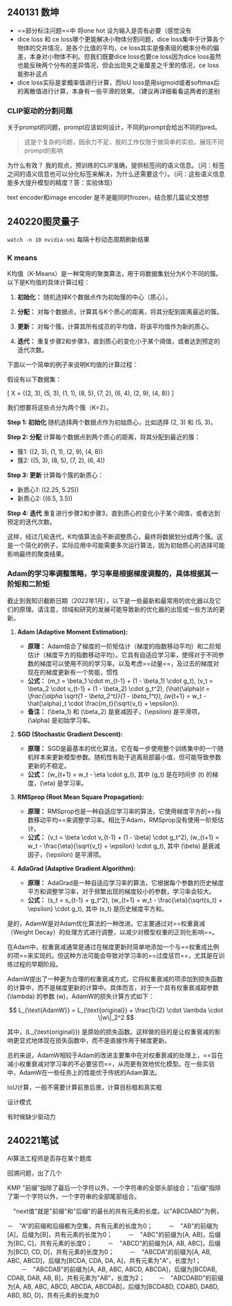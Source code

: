 ## 240131 数坤

- ==部分标注问题==中 将one hot 设为输入是否有必要（感觉没有
- dice loss 和 ce loss哪个更能解决小物体分割问题，dice loss集中于计算各个物体的交并情况，是各个比值的平均，ce loss其实是像素级的概率分布的偏差，本身对小物体不利。但我们既要dice loss也要ce loss因为dice loss虽然也能反映两个分布的差异情况，但会出现失之毫厘差之千里的情况，ce loss能弥补这点
- dice loss实际是拿概率值进行计算，而IoU loss是用sigmoid或者softmax后的离散值进行计算，本身有一些平滑的效果。（建议再详细看看这两者的差别
### CLIP驱动的分割问题

关于prompt的问题，prompt应该如何设计，不同的prompt会给出不同的pred。
>这是个复杂的问题，因余力不足，我的工作仅限于做简单的实验，展现不同prompt的影响

为什么有效？
我的观点，预训练的CLIP准确，提供标签间的语义信息。（问：标签之间的语义信息也可以分化标签来解决，为什么还需要这个）。（问：这些语义信息能多大提升模型的精度？答：实验体现）

text encoder和image encoder 是不是能同时frozen，结合那几篇论文想想

## 240220图灵量子

`watch -n 10 nvidia-smi` 每隔十秒动态周期刷新结果

### K means

K均值（K-Means）是一种常用的聚类算法，用于将数据集划分为K个不同的簇。以下是K均值的具体计算过程：

1. **初始化：** 随机选择K个数据点作为初始簇的中心（质心）。

2. **分配：** 对每个数据点，计算其与K个质心的距离，将其分配到距离最近的簇。

3. **更新：** 对每个簇，计算其所有成员的平均值，将该平均值作为新的质心。

4. **迭代：** 重复步骤2和步骤3，直到质心的变化小于某个阈值，或者达到预定的迭代次数。

下面以一个简单的例子来说明K均值的计算过程：

假设有以下数据集：

\[ X = \{(2, 3), (5, 3), (1, 1), (8, 5), (7, 2), (6, 4), (2, 9), (4, 8)\} \]

我们想要将这些点分为两个簇（K=2）。

**Step 1: 初始化**
随机选择两个数据点作为初始质心，比如选择 (2, 3) 和 (5, 3)。

**Step 2: 分配**
计算每个数据点到两个质心的距离，将其分配到最近的簇：

- 簇1: \((2, 3), (1, 1), (2, 9), (4, 8)\)
- 簇2: \((5, 3), (8, 5), (7, 2), (6, 4)\)

**Step 3: 更新**
计算每个簇的新质心：

- 新质心1: \((2.25, 5.25)\)
- 新质心2: \((6.5, 3.5)\)

**Step 4: 迭代**
重复进行步骤2和步骤3，直到质心的变化小于某个阈值，或者达到预定的迭代次数。

这样，经过几轮迭代，K均值算法会不断调整质心，最终将数据划分成两个簇。这是一个简化的例子，实际应用中可能需要多次运行算法，因为初始质心的选择可能影响最终的聚类结果。





### Adam的学习率调整策略，学习率是根据梯度调整的，具体根据其一阶矩和二阶矩

截止到我知识截断日期（2022年1月），以下是一些最新和最常用的优化器以及它们的原理。请注意，领域和研究的发展可能导致新的优化器的出现或一些方法的更新。

1. **Adam (Adaptive Moment Estimation):**
   - **原理：** Adam结合了梯度的一阶矩估计（梯度的指数移动平均）和二阶矩估计（梯度平方的指数移动平均）。它具有自适应学习率，使得对于不同参数的梯度可以使用不同的学习率。以及考虑==动量==，及过去的梯度对现在的梯度更新有一个势能，惯性
   - **公式：** \(m_t = \beta_1 \cdot m_{t-1} + (1 - \beta_1) \cdot g_t\), \(v_t = \beta_2 \cdot v_{t-1} + (1 - \beta_2) \cdot g_t^2\), \(\hat{\alpha}_t = \frac{\alpha \sqrt{1 - \beta_2^t}}{1 - \beta_1^t}\), \(w_{t+1} = w_t - \hat{\alpha}_t \cdot \frac{m_t}{\sqrt{v_t} + \epsilon}\).
   - **备注：** \(\beta_1\) 和 \(\beta_2\) 是衰减因子，\(\epsilon\) 是平滑项，\(\alpha\) 是初始学习率。

2. **SGD (Stochastic Gradient Descent):**
   - **原理：** SGD是最基本的优化算法，它在每一步使用整个训练集中的一个随机样本来更新模型参数。随机性有助于逃离局部最小值，但可能导致参数更新的不稳定。
   - **公式：** \(w_{t+1} = w_t - \eta \cdot g_t\), 其中 \(g_t\) 是在时间步 \(t\) 的梯度，\(\eta\) 是学习率。

3. **RMSprop (Root Mean Square Propagation):**
   - **原理：** RMSprop也是一种自适应学习率的算法，它使用梯度平方的==指数移动平均==来调整学习率。相比于Adam，RMSprop没有使用一阶矩估计。
   - **公式：** \(v_t = \beta \cdot v_{t-1} + (1 - \beta) \cdot g_t^2\), \(w_{t+1} = w_t - \frac{\eta}{\sqrt{v_t} + \epsilon} \cdot g_t\), 其中 \(\beta\) 是衰减因子，\(\epsilon\) 是平滑项。

1. **AdaGrad (Adaptive Gradient Algorithm):**
   - **原理：** AdaGrad是一种自适应学习率的算法，它根据每个参数的历史梯度平方和调整学习率，对于频繁出现的梯度较小的参数，学习率会较大。
   - **公式：** \(s_t = s_{t-1} + g_t^2\), \(w_{t+1} = w_t - \frac{\eta}{\sqrt{s_t} + \epsilon} \cdot g_t\), 其中 \(s_t\) 是历史梯度平方和。

是的，AdamW是对Adam优化算法的一种改进。它主要通过对==权重衰减（Weight Decay）的处理方式进行调整，以减少对模型权重的正则化影响==。

在Adam中，权重衰减通常是通过在梯度更新时简单地添加一个与==权重成比例的项==来实现的。但这种方法可能会导致对学习率的==过度惩罚==，尤其是在训练过程的早期阶段。

AdamW提出了一种更为合理的权重衰减方式，它将权重衰减的项添加到损失函数的计算中，而不是梯度更新的计算中。具体而言，对于一个具有权重衰减超参数 \(\lambda\) 的参数 \(w\)，AdamW的损失计算方式如下：

$$ L_{\text{AdamW}} = L_{\text{original}} + \frac{1}{2} \cdot \lambda \cdot \|w\|_2^2 $$

其中，\(L_{\text{original}}\) 是原始的损失函数。这样做的目的是让权重衰减的影响更显式地体现在损失函数中，而不是直接作用于梯度更新。

总的来说，AdamW相较于Adam的改进主要集中在对权重衰减的处理上，==旨在减小权重衰减对学习率的不必要惩罚==，从而更有效地优化模型。在一些实验中，AdamW在一些任务上的性能优于传统的Adam算法。


IoU计算，一般不需要计算前景后景，计算目标框和真实框

设计模式

有时候缺少驱动力

## 240221笔试

AI算法工程师是否存在某个题库

回溯问题，出了几个

KMP
"前缀"指除了最后一个字符以外，一个字符串的全部头部组合；"后缀"指除了第一个字符以外，一个字符串的全部尾部组合。

　"next值"就是"前缀"和"后缀"的最长的共有元素的长度。以"ABCDABD"为例，

－　"A"的前缀和后缀都为空集，共有元素的长度为0； 　　
－　"AB"的前缀为[A]，后缀为[B]，共有元素的长度为0； 　　
－　"ABC"的前缀为[A, AB]，后缀为[BC, C]，共有元素的长度0； 　　
－　"ABCD"的前缀为[A, AB, ABC]，后缀为[BCD, CD, D]，共有元素的长度为0； 　　
－　"ABCDA"的前缀为[A, AB, ABC, ABCD]，后缀为[BCDA, CDA, DA, A]，共有元素为"A"，长度为1； 　　
－　"ABCDAB"的前缀为[A, AB, ABC, ABCD, ABCDA]，后缀为[BCDAB, CDAB, DAB, AB, B]，共有元素为"AB"，长度为2； 　　－　"ABCDABD"的前缀为[A, AB, ABC, ABCD, ABCDA, ABCDAB]，后缀为[BCDABD, CDABD, DABD, ABD, BD, D]，共有元素的长度为0